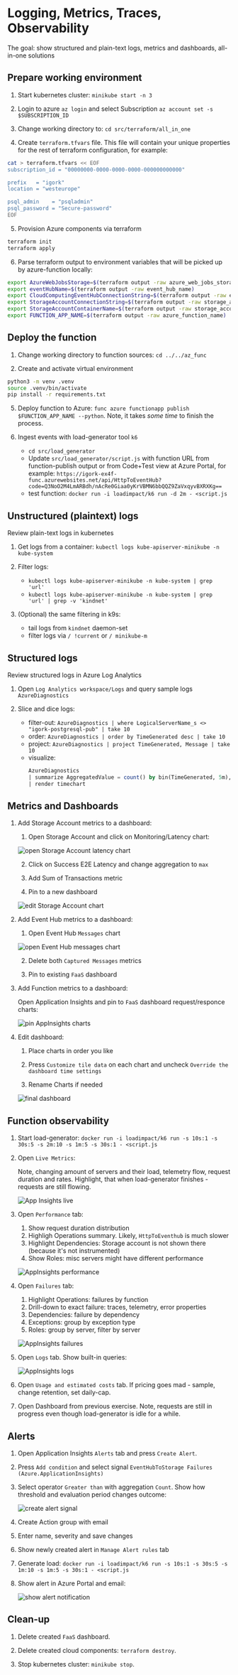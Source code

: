 # Logging, Metrics, Traces, Observability

The goal: show structured and plain-text logs, metrics and dashboards, all-in-one solutions

## Prepare working environment

1. Start kubernetes cluster: `minikube start -n 3`

2. Login to azure `az login` and select Subscription `az account set -s $SUBSCRIPTION_ID`

3. Change working directory to: `cd src/terraform/all_in_one`

4. Create `terraform.tfvars` file. This file will contain your unique properties for the rest of terraform configuration, for example:

```sh
cat > terraform.tfvars << EOF
subscription_id = "00000000-0000-0000-0000-000000000000"

prefix   = "igork"
location = "westeurope"

psql_admin    = "psqladmin"
psql_password = "Secure-password"
EOF
```

5. Provision Azure components via terraform

```sh
terraform init
terraform apply
```

6. Parse terraform output to environment variables that will be picked up by azure-function locally:

```sh
export AzureWebJobsStorage=$(terraform output -raw azure_web_jobs_storage)
export eventHubName=$(terraform output -raw event_hub_name)
export CloudComputingEventHubConnectionString=$(terraform output -raw event_hub_connection_string)
export StorageAccountConnectionString=$(terraform output -raw storage_account_connection_string)
export StorageAccountContainerName=$(terraform output -raw storage_account_containername)
export FUNCTION_APP_NAME=$(terraform output -raw azure_function_name)
```

## Deploy the function

1. Change working directory to function sources: `cd ../../az_func`

2. Create and activate virtual environment

```sh
python3 -m venv .venv
source .venv/bin/activate
pip install -r requirements.txt
```

5. Deploy function to Azure: `func azure functionapp publish $FUNCTION_APP_NAME --python`. Note, it takes _some time_ to finish the process.

6. Ingest events with load-generator tool `k6`

    - `cd src/load_generator`
    - Update `src/load_generator/script.js` with function URL from function-publish output or from Code+Test view at Azure Portal, for example: `https://igork-ex4f-func.azurewebsites.net/api/HttpToEventHub?code=Q3NoO2M4LmARBdh/nAcRe0Giaa0yKrVBMN6bbQQZ9ZaVxqyvBXRXKg==`
    - test function: `docker run -i loadimpact/k6 run -d 2m - <script.js`

## Unstructured (plaintext) logs

Review plain-text logs in kubernetes

1. Get logs from a container: `kubectl logs kube-apiserver-minikube -n kube-system`

2. Filter logs:

    - `kubectl logs kube-apiserver-minikube -n kube-system | grep 'url'`
    - `kubectl logs kube-apiserver-minikube -n kube-system | grep 'url' | grep -v 'kindnet'`

3. (Optional) the same filtering in k9s:

    - tail logs from `kindnet` daemon-set
    - filter logs via `/ !current` or `/ minikube-m`

## Structured logs

Review structured logs in Azure Log Analytics

1. Open `Log Analytics workspace/Logs` and query sample logs `AzureDiagnostics`

2. Slice and dice logs:

    - filter-out: `AzureDiagnostics | where LogicalServerName_s <> "igork-postgresql-pub" | take 10`
    - order: `AzureDiagnostics | order by TimeGenerated desc | take 10`
    - project: `AzureDiagnostics | project TimeGenerated, Message | take 10`
    - visualize:
        ```sql
        AzureDiagnostics 
        | summarize AggregatedValue = count() by bin(TimeGenerated, 5m), LogicalServerName_s 
        | render timechart
        ```

## Metrics and Dashboards

1. Add Storage Account metrics to a dashboard:

    1. Open Storage Account and click on Monitoring/Latency chart:

    ![open Storage Account latency chart](../files/13-monitoring/01-storage-metrics.png)

    2. Click on Success E2E Latency and change aggregation to `max`

    3. Add Sum of Transactions metric

    4. Pin to a new dashboard
    
    ![edit Storage Account chart](../files/13-monitoring/02-storage-metrics.png)

2. Add Event Hub metrics to a dashboard:

    1. Open Event Hub `Messages` chart

    ![open Event Hub messages chart](../files/13-monitoring/03-event-hub-metrics.png)
    
    2. Delete both `Captured Messages` metrics

    3. Pin to existing `FaaS` dashboard

3. Add Function metrics to a dashboard:

    Open Application Insights and pin to `FaaS` dashboard request/responce charts:
    
    ![pin AppInsights charts](../files/13-monitoring/04-app-insights-metrics.png)

4. Edit dashboard:

    1. Place charts in order you like

    2. Press `Customize tile data` on each chart and uncheck `Override the dashboard time settings`

    3. Rename Charts if needed
    
    ![final dashboard](../files/13-monitoring/05-dashboard.png)

## Function observability

1. Start load-generator: `docker run -i loadimpact/k6 run -s 10s:1 -s 30s:5 -s 2m:10 -s 1m:5 -s 30s:1 - <script.js`

2. Open `Live Metrics`:

    Note, changing amount of servers and their load, telemetry flow, request duration and rates. Highlight, that when load-generator finishes - requests are still flowing.

    ![App Insights live](../files/13-monitoring/06-appinsights-live.png)

3. Open `Performance` tab:

    1. Show request duration distribution
    2. Highligh Operations summary. Likely, `HttpToEventhub` is much slower
    3. Highlight Dependencies: Storage account is not shown there (because it's not instrumented)
    4. Show Roles: misc servers might have different performance

    ![AppInsights performance](../files/13-monitoring/07-appinsights-performance.png)

4. Open `Failures` tab:

    1. Highlight Operations: failures by function
    2. Drill-down to exact failure: traces, telemetry, error properties
    3. Dependencies: failure by dependency
    4. Exceptions: group by exception type
    5. Roles: group by server, filter by server

    ![AppInsights failures](../files/13-monitoring/08-appinsights-failures.png)

5. Open `Logs` tab. Show built-in queries:

    ![AppInsights logs](../files/13-monitoring/09-appinsights-logs.png)

6. Open `Usage and estimated costs` tab. If pricing goes mad - sample, change retention, set daily-cap.

7. Open Dashboard from previous exercise. Note, requests are still in progress even though load-generator is idle for a while.

## Alerts

1. Open Application Insights `Alerts` tab and press `Create Alert`.

2. Press `Add condition` and select signal `EventHubToStorage Failures (Azure.ApplicationInsights)`

3. Select operator `Greater than` with aggregation `Count`. Show how threshold and evaluation period changes outcome:

    ![create alert signal](../files/13-monitoring/10-alert-signal.png)

4. Create Action group with email

5. Enter name, severity and save changes

6. Show newly created alert in `Manage Alert rules` tab

7. Generate load: `docker run -i loadimpact/k6 run -s 10s:1 -s 30s:5 -s 1m:10 -s 1m:5 -s 30s:1 - <script.js`

8. Show alert in Azure Portal and email:

    ![show alert notification](../files/13-monitoring/11-alert-notification.png)

## Clean-up

1. Delete created `FaaS` dashboard.

2. Delete created cloud components: `terraform destroy`.

3. Stop kubernetes cluster: `minikube stop`.
